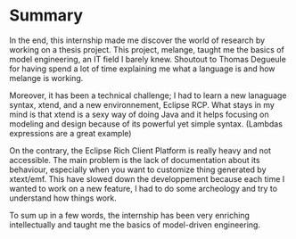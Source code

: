 Summary
=======

In the end, this internship made me discover the world of research by working on a 
thesis project. This project, melange, taught me the basics of model engineering,
an IT field I barely knew. Shoutout to Thomas Degueule for having spend a lot of time
explaining me what a language is and how melange is working.

Moreover, it has been a technical challenge; I had to learn a new lanaguage syntax, xtend, and a
new environnement, Eclipse RCP. What stays in my mind is that xtend is a sexy way of doing Java
and it helps focusing on modeling and design because of its powerful yet simple syntax.
(Lambdas expressions are a great example)

On the contrary, the Eclipse Rich Client Platform is really heavy and not accessible.
The main problem is the lack of documentation about its behaviour, especially when
you want to customize thing generated by xtext/emf. This have slowed down the developpement
because each time I wanted to work on a new feature, I had to do some archeology and try to
understand how things work.

To sum up in a few words, the internship has been very enriching intellectually and taught me
the basics of model-driven engineering.
